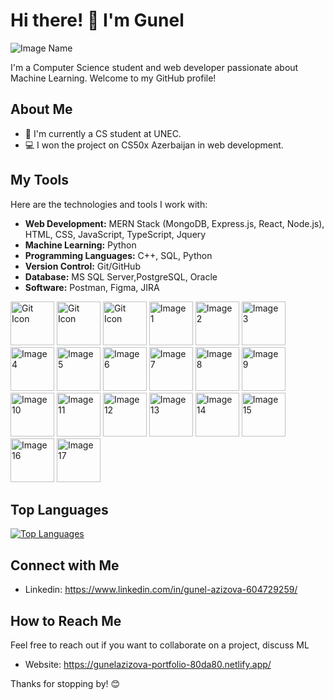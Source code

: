 # Hi there! 👋 I'm Gunel

![Image Name](https://thumb.ac-illust.com/55/5535b5c7b424719fd919469f2d7c55f9_t.jpeg?)  



I'm a Computer Science student and web developer passionate about Machine Learning. Welcome to my GitHub profile!

## About Me

- 🌱 I'm currently a CS student at UNEC.
- 💻 I won the project on CS50x Azerbaijan in web development.

## My Tools

Here are the technologies and tools I work with:

- **Web Development:** MERN Stack (MongoDB, Express.js, React, Node.js), HTML, CSS, JavaScript, TypeScript, Jquery
- **Machine Learning:** Python
- **Programming Languages:** C++, SQL, Python
- **Version Control:** Git/GitHub
- **Database:** MS SQL Server,PostgreSQL, Oracle
- **Software:** Postman, Figma, JIRA

[<img src="https://user-images.githubusercontent.com/25181517/192108372-f71d70ac-7ae6-4c0d-8395-51d8870c2ef0.png" alt="Git Icon" width="70"/>](https://github.com/)
[<img src="https://user-images.githubusercontent.com/25181517/192108374-8da61ba1-99ec-41d7-80b8-fb2f7c0a4948.png" alt="Git Icon" width="70"/>](https://github.com/)
[<img src="https://user-images.githubusercontent.com/25181517/192109061-e138ca71-337c-4019-8d42-4792fdaa7128.png" alt="Git Icon" width="70"/>](https://github.com/)
[<img src="https://user-images.githubusercontent.com/25181517/192158954-f88b5814-d510-4564-b285-dff7d6400dad.png" alt="Image 1" width="70"/>](https://user-images.githubusercontent.com/25181517/192158954-f88b5814-d510-4564-b285-dff7d6400dad.png)
[<img src="https://user-images.githubusercontent.com/25181517/183898674-75a4a1b1-f960-4ea9-abcb-637170a00a75.png" alt="Image 2" width="70"/>](https://user-images.githubusercontent.com/25181517/183898674-75a4a1b1-f960-4ea9-abcb-637170a00a75.png)
[<img src="https://user-images.githubusercontent.com/25181517/183898054-b3d693d4-dafb-4808-a509-bab54cf5de34.png" alt="Image 3" width="70"/>](https://user-images.githubusercontent.com/25181517/183898054-b3d693d4-dafb-4808-a509-bab54cf5de34.png)
[<img src="https://user-images.githubusercontent.com/25181517/117447155-6a868a00-af3d-11eb-9cfe-245df15c9f3f.png" alt="Image 4" width="70"/>](https://user-images.githubusercontent.com/25181517/117447155-6a868a00-af3d-11eb-9cfe-245df15c9f3f.png)
[<img src="https://user-images.githubusercontent.com/25181517/183897015-94a058a6-b86e-4e42-a37f-bf92061753e5.png" alt="Image 5" width="70"/>](https://user-images.githubusercontent.com/25181517/183897015-94a058a6-b86e-4e42-a37f-bf92061753e5.png)
[<img src="https://user-images.githubusercontent.com/25181517/121401671-49102800-c959-11eb-9f6f-74d49a5e1774.png" alt="Image 6" width="70"/>](https://user-images.githubusercontent.com/25181517/121401671-49102800-c959-11eb-9f6f-74d49a5e1774.png)
[<img src="https://user-images.githubusercontent.com/25181517/183568594-85e280a7-0d7e-4d1a-9028-c8c2209e073c.png" alt="Image 7" width="70"/>](https://user-images.githubusercontent.com/25181517/183568594-85e280a7-0d7e-4d1a-9028-c8c2209e073c.png)
[<img src="https://user-images.githubusercontent.com/25181517/183859966-a3462d8d-1bc7-4880-b353-e2cbed900ed6.png" alt="Image 8" width="70"/>](https://user-images.githubusercontent.com/25181517/183859966-a3462d8d-1bc7-4880-b353-e2cbed900ed6.png)
[<img src="https://github.com/marwin1991/profile-technology-icons/assets/62091613/b40892ef-efb8-4b0e-a6b5-d1cfc2f3fc35" alt="Image 9" width="70"/>](https://github.com/marwin1991/profile-technology-icons/assets/62091613/b40892ef-efb8-4b0e-a6b5-d1cfc2f3fc35)
[<img src="https://user-images.githubusercontent.com/25181517/192106073-90fffafe-3562-4ff9-a37e-c77a2da0ff58.png" alt="Image 10" width="70"/>](https://user-images.githubusercontent.com/25181517/192106073-90fffafe-3562-4ff9-a37e-c77a2da0ff58.png)
[<img src="https://user-images.githubusercontent.com/25181517/183423507-c056a6f9-1ba8-4312-a350-19bcbc5a8697.png" alt="Image 11" width="70"/>](https://user-images.githubusercontent.com/25181517/183423507-c056a6f9-1ba8-4312-a350-19bcbc5a8697.png)
[<img src="https://user-images.githubusercontent.com/25181517/183423775-2276e25d-d43d-4e58-890b-edbc88e915f7.png" alt="Image 12" width="70"/>](https://user-images.githubusercontent.com/25181517/183423775-2276e25d-d43d-4e58-890b-edbc88e915f7.png)
[<img src="https://github.com/marwin1991/profile-technology-icons/assets/62091613/9bf5650b-e534-4eae-8a26-8379d076f3b4" alt="Image 13" width="70"/>](https://github.com/marwin1991/profile-technology-icons/assets/62091613/9bf5650b-e534-4eae-8a26-8379d076f3b4)
[<img src="https://user-images.githubusercontent.com/25181517/117208740-bfb78400-adf5-11eb-97bb-09072b6bedfc.png" alt="Image 14" width="70"/>](https://user-images.githubusercontent.com/25181517/117208740-bfb78400-adf5-11eb-97bb-09072b6bedfc.png)
[<img src="https://user-images.githubusercontent.com/25181517/117208736-bdedc080-adf5-11eb-912f-61c7d43705f6.png" alt="Image 15" width="70"/>](https://user-images.githubusercontent.com/25181517/117208736-bdedc080-adf5-11eb-912f-61c7d43705f6.png)
[<img src="https://user-images.githubusercontent.com/25181517/183896128-ec99105a-ec1a-4d85-b08b-1aa1620b2046.png" alt="Image 16" width="70"/>](https://user-images.githubusercontent.com/25181517/183896128-ec99105a-ec1a-4d85-b08b-1aa1620b2046.png)
[<img src="https://user-images.githubusercontent.com/25181517/182884177-d48a8579-2cd0-447a-b9a6-ffc7cb02560e.png" alt="Image 17" width="70"/>](https://user-images.githubusercontent.com/25181517/182884177-d48a8579-2cd0-447a-b9a6-ffc7cb02560e.png)





## Top Languages

[![Top Languages](https://github-readme-stats.vercel.app/api/top-langs/?username=LittleSmile05&layout=compact)](https://github.com/LittleSmile05)


## Connect with Me

- Linkedin: https://www.linkedin.com/in/gunel-azizova-604729259/

## How to Reach Me

Feel free to reach out if you want to collaborate on a project, discuss ML

- Website: https://gunelazizova-portfolio-80da80.netlify.app/

Thanks for stopping by! 😊
